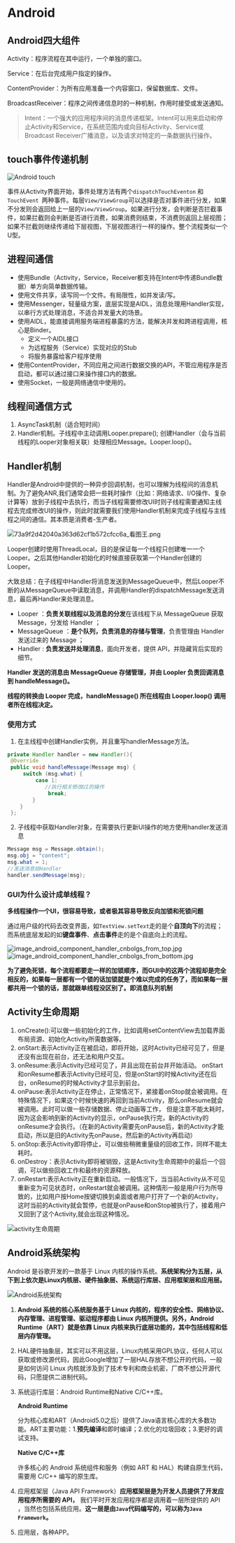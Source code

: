 # Android

## Android四大组件

Activity：程序流程在其中运行，一个单独的窗口。

Service：在后台完成用户指定的操作。

ContentProvider：为所有应用准备一个内容窗口，保留数据库、文件。

BroadcastReceiver：程序之间传递信息时的一种机制，作用时接受或发送通知。

> Intent：一个强大的应用程序间的消息传递框架。Intent可以用来启动和停止Activity和Service，在系统范围内或向目标Activity、Service或Broadcast Receiver广播消息，以及请求对特定的一条数据执行操作。

## touch事件传递机制

![Android touch](assets/事件传递机制.png)

事件从Activity界面开始，事件处理方法有两个`dispatchTouchEventon` 和 `TouchEvent `两种事件。每层`View/ViewGroup`可以选择是否对事件进行分发，如果不分发则会返回给上一层的`View/ViewGroup`。如果进行分发，会判断是否拦截事件，如果拦截则会判断是否进行消费，如果消费则结束，不消费则返回上层视图；如果不拦截则继续传递给下层视图，下层视图进行一样的操作。整个流程类似一个U型。

## 进程间通信

- 使用Bundle（Activity，Service，Receiver都支持在Intent中传递Bundle数据）单方向简单数据传输。
- 使用文件共享，读写同一个文件。有局限性，如并发读/写。
- 使用Messenger，轻量级方案，底层实现是AIDL，消息处理用Handler实现，以串行方式处理消息，不适合并发量大的场景。
- 使用AIDL，能直接调用服务端进程暴露的方法，能解决并发和跨进程调用，核心是Binder。
  - 定义一个AIDL接口
  - 为远程服务（Service）实现对应的Stub
  - 将服务暴露给客户程序使用
- 使用ContentProvider，不同应用之间进行数据交换的API，不管应用程序是否启动，都可以通过接口来操作接口内的数据。
- 使用Socket，一般是网络通信中使用的。

## 线程间通信方式

1. AsyncTask机制（适合短时间）
2. Handler机制。子线程中主动调用Looper.prepare(); 创建Handler（会与当前线程的Looper对象相关联）处理相应Message。Looper.loop()。

## Handler机制

Handler是Android中提供的一种异步回调机制，也可以理解为线程间的消息机制。为了避免ANR,我们通常会把一些耗时操作（比如：网络请求、I/O操作、复杂计算等）放到子线程中去执行，而当子线程需要修改UI时则子线程需要通知主线程去完成修改UI的操作，则此时就需要我们使用Handler机制来完成子线程与主线程之间的通信。其本质是消费者-生产者。

![73a9f2d42040a363d62cf1b572cfcc6a_看图王.png](assets/c16909c081392b75cd1f1abe78ce6d36.png)

Looper创建时使用ThreadLocal，目的是保证每一个线程只创建唯一一个Looper。之后其他Handler初始化的时候直接获取第一个Handler创建的Looper。

大致总结：在子线程中Handler将消息发送到MessageQueue中，然后Looper不断的从MessageQueue中读取消息，并调用Handler的dispatchMessage发送消息，最后再Handler来处理消息。

- Looper ：**负责关联线程以及消息的分发**在该线程下从 MessageQueue 获取 Message，分发给 Handler ；
- MessageQueue ：**是个队列，负责消息的存储与管理**，负责管理由 Handler 发送过来的 Message ；
- Handler : **负责发送并处理消息**，面向开发者，提供 API，并隐藏背后实现的细节。

**Handler 发送的消息由 MessageQueue 存储管理，并由 Loopler 负责回调消息到 handleMessage()。**

**线程的转换由 Looper 完成，handleMessage() 所在线程由 Looper.loop() 调用者所在线程决定。**

### 使用方式

1. 在主线程中创建Handler实例，并且重写handlerMessage方法。

```java
private Handler handler = new Handler(){
 @Override
 public void handleMessage(Message msg) {
     switch (msg.what) {
         case 1:
            //执行相关修改UI的操作
             break;
        }
    }
 };
```

2. 子线程中获取Handler对象，在需要执行更新UI操作的地方使用handler发送消息

```java
Message msg = Message.obtain();
msg.obj = "content";
msg.what = 1;
//发送消息给Handler
handler.sendMessage(msg);  
```



### **GUI为什么设计成单线程？**

**多线程操作一个UI，很容易导致，或者极其容易导致反向加锁和死锁问题**

通过用户级的代码去改变界面，如`TextView.setText`走的是个**自顶向下**的流程；而系统底层发起的如**键盘事件**、**点击事件**走的是个自底向上的流程。

![image_android_component_handler_cnbolgs_from_top.jpg](assets/c33cafafa81342428d1d6d6e7f76fdc3~tplv-k3u1fbpfcp-zoom-in-crop-mark:1512:0:0:0.awebp)![image_android_component_handler_cnbolgs_from_bottom.jpg](assets/e5aaa6efc7c941f3b9a449158798fa9d~tplv-k3u1fbpfcp-zoom-in-crop-mark:1512:0:0:0.awebp)

**为了避免死锁，每个流程都要走一样的加锁顺序，而GUI中的这两个流程却是完全相反的，如果每一层都有一个锁的话加锁就是个难以完成的任务了，而如果每一层都共用一个锁的话，那就跟单线程没区别了。即消息队列机制**

## Activity生命周期

1. onCreate():可以做一些初始化的工作，比如调用setContentView去加载界面布局资源、初始化Activity所需数据等。
2. onStart:表示Activity正在被启动，即将开始，这时Activity已经可见了，但是还没有出现在前台，还无法和用户交互。
3. onResume:表示Activity已经可见了，并且出现在前台并开始活动。 onStart和onResume都表示Activity已经可见，但是onStart的时候Activity还在后台，onResume的时候Activity才显示到前台。
4. onPause:表示Activity正在停止，正常情况下，紧接着onStop就会被调用。在特殊情况下，如果这个时候快速的再回到当前Activity，那么onResume就会被调用。此时可以做一些存储数据、停止动画等工作， 但是注意不能太耗时，因为这会影响到新的Activity的显示，onPause执行完，新的Activity的onResume才会执行。（在新的Activity需要先onPause后，新的Activity才能启动，所以是旧的Activity先onPause，然后新的Activity再启动）
5. onStop:表示Activity即将停止，可以做些稍微重量级的回收工作，同样不能太耗时。
6. onDestroy：表示Activity即将被销毁，这是Activity生命周期中的最后一个回调，可以做些回收工作和最终的资源释放。
7. onRestart:表示Activity正在重新启动。一般情况下，当当前Activity从不可见重新变为可见状态时，onRestart就会被调用。这种情形一般是用户行为所导致的，比如用户按Home按键切换到桌面或者用户打开了一个新的Activity，这时当前的Activity就会暂停，也就是onPause和onStop被执行了，接着用户又回到了这个Activity,就会出现这种情况。

![activity生命周期](assets/activity生命周期.png)

## Android系统架构

Android 是谷歌开发的一款基于 Linux 内核的操作系统。**系统架构分为五层，从下到上依次是Linux内核层、硬件抽象层、系统运行库层、应用框架层和应用层。**

![Android系统架构](assets/Android系统架构.png)

1. **Android 系统的核心系统服务基于 Linux 内核的，程序的安全性、网络协议、内存管理、进程管理、驱动程序都由 Linux 内核所提供。另外，Android Runtime（ART）就是依靠 Linux 内核来执行底层功能的，其中包括线程和低层内存管理。**

2. HAL硬件抽象层，其实可以不用这层，Linux内核采用GPL协议，任何人可以获取或修改源代码，因此Google增加了一层HAL存放不想公开的代码，一般是如何访问 Linux 内核就涉及到了技术专利和商业机密，厂商不想公开源代码，只愿提供二进制代码。

3. 系统运行库层：Android Runtime和Native C/C++库。

   **Android Runtime**

   分为核心库和ART（Android5.0之后）提供了Java语言核心库的大多数功能。ART主要功能：1.**预先编译**和即时编译；2.优化的垃圾回收；3.更好的调试支持。

   **Native C/C++库**

   许多核心的 Android 系统组件和服务（例如 ART 和 HAL）构建自原生代码，需要用 C/C++ 编写的原生库。

4. 应用框架层（Java API Framework）**应用框架层是为开发人员提供了开发应用程序所需要的 API，** 我们平时开发应用程序都是调用着一层所提供的 API ，当然也包括系统应用。**这一层是由`Java`代码编写的，可以称为`Java Framework`。**

5. 应用层，各种APP。
